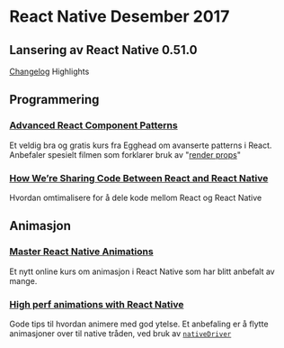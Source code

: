 # React Native Desember 2017


## Lansering av React Native 0.51.0
[Changelog](https://github.com/facebook/react-native/releases/tag/v0.51.0)
Highlights

## Programmering

### [Advanced React Component Patterns](https://egghead.io/courses/advanced-react-component-patterns)
Et veldig bra og gratis kurs fra Egghead om avanserte patterns i React. Anbefaler spesielt filmen som forklarer bruk av "[render props](https://egghead.io/lessons/react-use-render-props-with-react)" 

### [How We’re Sharing Code Between React and React Native](https://blog.smartive.ch/how-were-sharing-code-between-react-and-react-native-607cdd1f5247)
Hvordan omtimalisere for å dele kode mellom React og React Native

## Animasjon
### [Master React Native Animations](https://reactnativeanimations.com/)
Et nytt online kurs om animasjon i React Native som har blitt anbefalt av mange. 

### [High perf animations with React Native](https://medium.com/@antoinehanriat/tips-for-high-perf-animations-with-react-native-scroll-based-animations-d0c895d1835b)
Gode tips til hvordan animere med god ytelse. Et anbefaling er å flytte animasjoner over til native tråden, ved bruk av [`nativeDriver`](https://facebook.github.io/react-native/blog/2017/02/14/using-native-driver-for-animated.html)
